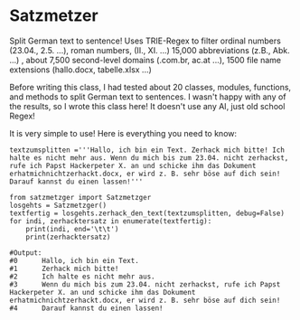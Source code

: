 # Satzmetzer
Split German text to sentence! Uses TRIE-Regex to filter ordinal numbers (23.04., 2.5. ...), roman numbers, (II., XI. ...) 15,000 abbreviations (z.B., Abk. ...) , about 7,500 second-level domains (.com.br, ac.at ...), 1500 file name extensions (hallo.docx, tabelle.xlsx ...)   

Before writing this class, I had tested about 20 classes, modules, functions, and methods to split German text to sentences. I wasn't happy with any of the results, so I wrote this class here! It doesn't use any AI, just old school Regex! 


It is very simple to use! Here is everything you need to know:

```
textzumsplitten ='''Hallo, ich bin ein Text. Zerhack mich bitte! Ich halte es nicht mehr aus. Wenn du mich bis zum 23.04. nicht zerhackst, rufe ich Papst Hackerpeter X. an und schicke ihm das Dokument erhatmichnichtzerhackt.docx, er wird z. B. sehr böse auf dich sein! Darauf kannst du einen lassen!'''

from satzmetzger import Satzmetzger
losgehts = Satzmetzger()
textfertig = losgehts.zerhack_den_text(textzumsplitten, debug=False)
for indi, zerhacktersatz in enumerate(textfertig):
    print(indi, end='\t\t')
    print(zerhacktersatz)
```

```
#Output:
#0		Hallo, ich bin ein Text.
#1		Zerhack mich bitte!
#2		Ich halte es nicht mehr aus.
#3		Wenn du mich bis zum 23.04. nicht zerhackst, rufe ich Papst Hackerpeter X. an und schicke ihm das Dokument erhatmichnichtzerhackt.docx, er wird z. B. sehr böse auf dich sein!
#4		Darauf kannst du einen lassen!
```
